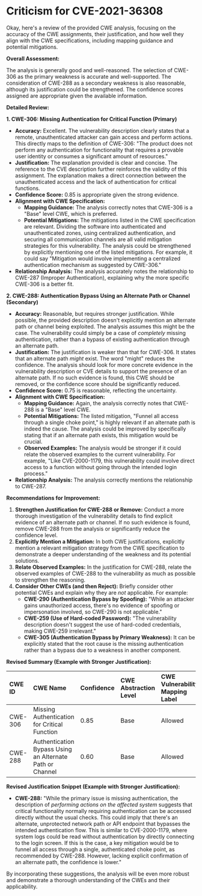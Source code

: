 # Criticism for CVE-2021-36308

Okay, here's a review of the provided CWE analysis, focusing on the accuracy of the CWE assignments, their justification, and how well they align with the CWE specifications, including mapping guidance and potential mitigations.

**Overall Assessment:**

The analysis is generally good and well-reasoned. The selection of CWE-306 as the primary weakness is accurate and well-supported. The consideration of CWE-288 as a secondary weakness is also reasonable, although its justification could be strengthened. The confidence scores assigned are appropriate given the available information.

**Detailed Review:**

**1. CWE-306: Missing Authentication for Critical Function (Primary)**

*   **Accuracy:** Excellent. The vulnerability description clearly states that a remote, unauthenticated attacker can gain access and perform actions. This directly maps to the definition of CWE-306: "The product does not perform any authentication for functionality that requires a provable user identity or consumes a significant amount of resources."
*   **Justification:** The explanation provided is clear and concise. The reference to the CVE description further reinforces the validity of this assignment. The explanation makes a direct connection between the unauthenticated access and the lack of authentication for critical functions.
*   **Confidence Score:** 0.85 is appropriate given the strong evidence.
*   **Alignment with CWE Specification:**
    *   **Mapping Guidance:** The analysis correctly notes that CWE-306 is a "Base" level CWE, which is preferred.
    *   **Potential Mitigations:** The mitigations listed in the CWE specification are relevant. Dividing the software into authenticated and unauthenticated zones, using centralized authentication, and securing all communication channels are all valid mitigation strategies for this vulnerability. The analysis could be strengthened by explicitly mentioning one of the listed mitigations. For example, it could say "Mitigation would involve implementing a centralized authentication mechanism as suggested by CWE-306."
*   **Relationship Analysis:** The analysis accurately notes the relationship to CWE-287 (Improper Authentication), explaining why the more specific CWE-306 is a better fit.

**2. CWE-288: Authentication Bypass Using an Alternate Path or Channel (Secondary)**

*   **Accuracy:** Reasonable, but requires stronger justification. While possible, the provided description doesn't explicitly mention an alternate path or channel being exploited. The analysis assumes this might be the case.  The vulnerability could simply be a case of *completely* missing authentication, rather than a bypass of existing authentication through an alternate path.
*   **Justification:** The justification is weaker than that for CWE-306. It states that an alternate path *might* exist. The word "might" reduces the confidence. The analysis should look for more concrete evidence in the vulnerability description or CVE details to support the presence of an alternate path. If no such evidence is found, this CWE should be removed, or the confidence score should be significantly reduced.
*   **Confidence Score:** 0.75 is reasonable, reflecting the uncertainty.
*   **Alignment with CWE Specification:**
    *   **Mapping Guidance:** Again, the analysis correctly notes that CWE-288 is a "Base" level CWE.
    *   **Potential Mitigations:** The listed mitigation, "Funnel all access through a single choke point," is highly relevant if an alternate path is indeed the cause.  The analysis could be improved by specifically stating that if an alternate path exists, this mitigation would be crucial.
    *   **Observed Examples:** The analysis would be stronger if it could relate the observed examples to the current vulnerability. For example, "Like CVE-2000-1179, this vulnerability could involve direct access to a function without going through the intended login process."
*   **Relationship Analysis:** The analysis correctly mentions the relationship to CWE-287.

**Recommendations for Improvement:**

1.  **Strengthen Justification for CWE-288 or Remove:** Conduct a more thorough investigation of the vulnerability details to find explicit evidence of an alternate path or channel. If no such evidence is found, remove CWE-288 from the analysis or significantly reduce the confidence level.
2.  **Explicitly Mention a Mitigation:** In both CWE justifications, explicitly mention a relevant mitigation strategy from the CWE specification to demonstrate a deeper understanding of the weakness and its potential solutions.
3.  **Relate Observed Examples:** In the justification for CWE-288, relate the observed examples of CWE-288 to the vulnerability as much as possible to strengthen the reasoning.
4.  **Consider Other CWEs (and then Reject):** Briefly consider other potential CWEs and explain why they are *not* applicable. For example:
    *   **CWE-290 (Authentication Bypass by Spoofing):** "While an attacker gains unauthorized access, there's no evidence of spoofing or impersonation involved, so CWE-290 is not applicable."
    *   **CWE-259 (Use of Hard-coded Password):** "The vulnerability description doesn't suggest the use of hard-coded credentials, making CWE-259 irrelevant."
    *   **CWE-305 (Authentication Bypass by Primary Weakness):** It can be explicitly stated that the root cause is the missing authentication rather than a bypass due to a weakness in another component.

**Revised Summary (Example with Stronger Justification):**

| CWE ID  | CWE Name                                           | Confidence | CWE Abstraction Level | CWE Vulnerability Mapping Label | CWE-Vulnerability Mapping Notes |
| :-------- | :------------------------------------------------- | :--------- | :---------------------- | :------------------------------ | :------------------------------ |
| CWE-306 | Missing Authentication for Critical Function | 0.85      | Base                    | Allowed                         |                                 |
| CWE-288 | Authentication Bypass Using an Alternate Path or Channel | 0.60      | Base                    | Allowed                         |                                 |

**Revised Justification Snippet (Example with Stronger Justification):**

*   **CWE-288:** "While the primary issue is missing authentication, the description of *performing actions on the affected system* suggests that critical functionality normally requiring authentication can be accessed directly without the usual checks. This could imply that there's an alternate, unprotected network path or API endpoint that bypasses the intended authentication flow. This is similar to CVE-2000-1179, where system logs could be read without authentication by directly connecting to the login screen. If this is the case, a key mitigation would be to funnel all access through a single, authenticated choke point, as recommended by CWE-288.  However, lacking explicit confirmation of an alternate path, the confidence is lower."

By incorporating these suggestions, the analysis will be even more robust and demonstrate a thorough understanding of the CWEs and their applicability.